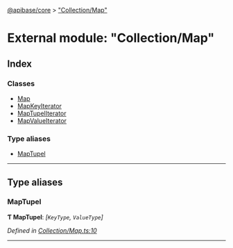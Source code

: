 [@apibase/core](../README.md) > ["Collection/Map"](../modules/_collection_map_.md)

# External module: "Collection/Map"

## Index

### Classes

* [Map](../classes/_collection_map_.map.md)
* [MapKeyIterator](../classes/_collection_map_.mapkeyiterator.md)
* [MapTupelIterator](../classes/_collection_map_.maptupeliterator.md)
* [MapValueIterator](../classes/_collection_map_.mapvalueiterator.md)

### Type aliases

* [MapTupel](_collection_map_.md#maptupel)

---

## Type aliases

<a id="maptupel"></a>

###  MapTupel

**Ƭ MapTupel**: *[`KeyType`, `ValueType`]*

*Defined in [Collection/Map.ts:10](https://github.com/chapterjason/APIBase/blob/d8cc53d/packages/core/src/Collection/Map.ts#L10)*

___

